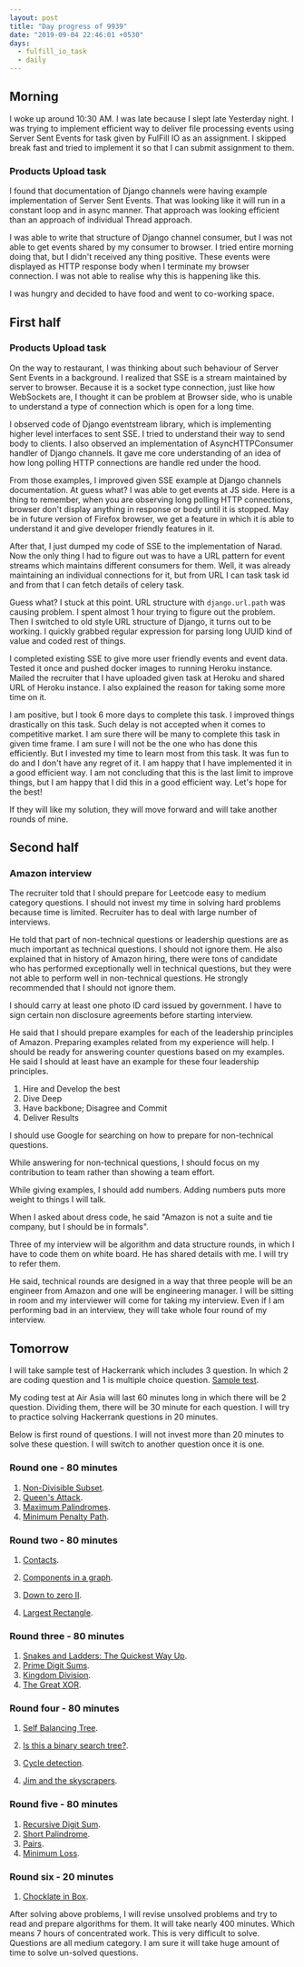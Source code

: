 ```yaml
---
layout: post
title: "Day progress of 9939"
date: "2019-09-04 22:46:01 +0530"
days:
  - fulfill_io_task
  - daily
---
```


## Morning

I woke up around 10:30 AM. I was late because I slept late Yesterday night. I
was trying to implement efficient way to deliver file processing events using
Server Sent Events for task given by FulFill IO as an assignment. I skipped
break fast and tried to implement it so that I can submit assignment to them.

### Products Upload task

I found that documentation of Django channels were having example implementation
of Server Sent Events. That was looking like it will run in a constant loop and
in async manner. That approach was looking efficient than an approach of
individual Thread approach.

I was able to write that structure of Django channel consumer, but I was not
able to get events shared by my consumer to browser. I tried entire morning
doing that, but I didn't received any thing positive. These events were
displayed as HTTP response body when I terminate my browser connection. I was
not able to realise why this is happening like this.

I was hungry and decided to have food and went to co-working space.


## First half

### Products Upload task

On the way to restaurant, I was thinking about such behaviour of Server Sent
Events in a background. I realized that SSE is a stream maintained by server to
browser. Because it is a socket type connection, just like how WebSockets are, I
thought it can be problem at Browser side, who is unable to understand a type
of connection which is open for a long time.

I observed code of Django eventstream library, which is implementing higher
level interfaces to sent SSE. I tried to understand their way to send body to
clients. I also observed an implementation of AsyncHTTPConsumer handler of
Django channels. It gave me core understanding of an idea of how long polling
HTTP connections are handle red under the hood.

From those examples, I improved given SSE example at Django channels
documentation. At guess what? I was able to get events at JS side. Here is a
thing to remember, when you are observing long polling HTTP connections, browser
don't display anything in response or body until it is stopped. May be in future
version of Firefox browser, we get a feature in which it is able to understand
it and give developer friendly features in it.

After that, I just dumped my code of SSE to the implementation of Narad. Now the
only thing I had to figure out was to have a URL pattern for event streams which
maintains different consumers for them. Well, it was already maintaining an
individual connections for it, but from URL I can task task id and from that I
can fetch details of celery task.

Guess what? I stuck at this point. URL structure with `django.url.path` was
causing problem. I spent almost 1 hour trying to figure out the problem. Then I
switched to old style URL structure of Django, it turns out to be working. I
quickly grabbed regular expression for parsing long UUID kind of value and coded
rest of things.

I completed existing SSE to give more user friendly events and event data.
Tested it once and pushed docker images to running Heroku instance. Mailed the
recruiter that I have uploaded given task at Heroku and shared URL of Heroku
instance. I also explained the reason for taking some more time on it.

I am positive, but I took 6 more days to complete this task. I improved things
drastically on this task. Such delay is not accepted when it comes to
competitive market. I am sure there will be many to complete this task in given
time frame. I am sure I will not be the one who has done this efficiently. But I
invested my time to learn most from this task. It was fun to do and I don't have
any regret of it. I am happy that I have implemented it in a good efficient way.
I am not concluding that this is the last limit to improve things, but I am
happy that I did this in a good efficient way. Let's hope for the best!

If they will like my solution, they will move forward and will take another
rounds of mine.


## Second half

### Amazon interview

The recruiter told that I should prepare for Leetcode easy to medium category
questions. I should not invest my time in solving hard problems because time is
limited. Recruiter has to deal with large number of interviews.

He told that part of non-technical questions or leadership questions are as much
important as technical questions. I should not ignore them. He also explained
that in history of Amazon hiring, there were tons of candidate who has performed
exceptionally well in technical questions, but they were not able to perform
well in non-technical questions. He strongly recommended that I should not
ignore them.

I should carry at least one photo ID card issued by government. I have to sign
certain non disclosure agreements before starting interview.

He said that I should prepare examples for each of the leadership principles of
Amazon. Preparing examples related from my experience will help. I should be
ready for answering counter questions based on my examples. He said I should
at least have an example for these four leadership principles.

1. Hire and Develop the best
2. Dive Deep
3. Have backbone; Disagree and Commit
4. Deliver Results

I should use Google for searching on how to prepare for non-technical questions.

While answering for non-technical questions, I should focus on my contribution
to team rather than showing a team effort.

While giving examples, I should add numbers. Adding numbers puts more weight to
things I will talk.

When I asked about dress code, he said "Amazon is not a suite and tie company,
but I should be in formals".

Three of my interview will be algorithm and data structure rounds, in which I
have to code them on white board. He has shared details with me. I will try to
refer them.

He said, technical rounds are designed in a way that three people will be an
engineer from Amazon and one will be engineering manager. I will be sitting in
room and my interviewer will come for taking my interview. Even if I am
performing bad in an interview, they will take whole four round of my interview.

## Tomorrow

I will take sample test of Hackerrank which includes 3 question. In which 2 are
coding question and 1 is multiple choice question. [Sample
test](https://www.hackerrank.com/tests/sample).

My coding test at Air Asia will last 60 minutes long in which there will be 2
question. Dividing them, there will be 30 minute for each question. I will try
to practice solving Hackerrank questions in 20 minutes.

Below is first round of questions. I will not invest more than 20 minutes to
solve these question. I will switch to another question once it is one.

### Round one - 80 minutes

1. [Non-Divisible
Subset](https://www.hackerrank.com/challenges/non-divisible-subset/problem).
2. [Queen's
Attack](https://www.hackerrank.com/challenges/queens-attack-2/problem).
3. [Maximum
Palindromes](https://www.hackerrank.com/challenges/maximum-palindromes/problem).
4. [Minimum Penalty
Path](https://www.hackerrank.com/challenges/maximum-palindromes/problem).


### Round two - 80 minutes

1. [Contacts](https://www.hackerrank.com/challenges/chocolate-in-box/problem).

2. [Components in a
graph](https://www.hackerrank.com/challenges/components-in-graph/problem).

3. [Down to zero
II](https://www.hackerrank.com/challenges/down-to-zero-ii/problem).

4. [Largest
Rectangle](https://www.hackerrank.com/challenges/largest-rectangle/problem).


### Round three - 80 minutes

1. [Snakes and Ladders: The Quickest Way
Up](https://www.hackerrank.com/challenges/the-quickest-way-up/problem).
2. [Prime Digit
Sums](https://www.hackerrank.com/challenges/prime-digit-sums/problem).
3. [Kingdom
Division](https://www.hackerrank.com/challenges/kingdom-division/problem).
4. [The Great
XOR](https://www.hackerrank.com/challenges/kingdom-division/problem).


### Round four - 80 minutes

1. [Self Balancing
Tree](https://www.hackerrank.com/challenges/self-balancing-tree/problem).

2. [Is this a binary search
tree?](https://www.hackerrank.com/challenges/is-binary-search-tree/problem).
3. [Cycle
detection](https://www.hackerrank.com/challenges/detect-whether-a-linked-list-contains-a-cycle/problem).
4. [Jim and the
   skyscrapers](https://www.hackerrank.com/challenges/jim-and-the-skyscrapers).


### Round five - 80 minutes

1. [Recursive Digit
Sum](https://www.hackerrank.com/challenges/recursive-digit-sum/problem).
2. [Short
Palindrome](https://www.hackerrank.com/challenges/short-palindrome/problem).
3. [Pairs](https://www.hackerrank.com/challenges/pairs/problem).
4. [Minimum Loss](https://www.hackerrank.com/challenges/minimum-loss/problem).


### Round six - 20 minutes

1. [Chocklate in
Box](https://www.hackerrank.com/challenges/chocolate-in-box/problem).


After solving above problems, I will revise unsolved problems and try to read
and prepare algorithms for them. It will take nearly 400 minutes. Which means 7
hours of concentrated work. This is very difficult to solve. Questions are all
medium category. I am sure it will take huge amount of time to solve un-solved
questions.
